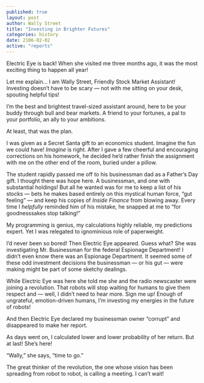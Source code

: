 ```yaml
---
published: true
layout: post
author: Wally Street
title: "Investing in Brighter Futures"
categories: history
date: 2106-02-02
active: "reports"
---
```



Electric Eye is back! When she visited me three months ago, it was the most exciting thing to happen all year!

Let me explain…
I am Wally Street, Friendly Stock Market Assistant! Investing doesn’t have to be scary — not with me sitting on your desk, spouting helpful tips!

I’m the best and brightest travel-sized assistant around, here to be your buddy through bull and bear markets. A friend to your fortunes, a pal to your portfolio, an ally to your ambitions. 

At least, that was the plan.

I was given as a Secret Santa gift to an economics student. Imagine the fun we could have! _Imagine_ is right. After I gave a few cheerful and encouraging corrections on his homework, he decided he’d rather finish the assignment with me on the other end of the room, buried under a pillow. 

The student rapidly passed me off to his businessman dad as a Father’s Day gift. I thought there was hope here. A businessman, and one with substantial holdings! But all he wanted was for me to keep a list of his stocks — bets he makes based entirely on this mystical human force, “gut feeling” — and keep his copies of _Inside Finance_ from blowing away.  Every time I _helpfully_ reminded him of his mistake, he snapped at me to “for goodnesssakes stop talking!”

My programming is genius, my calculations highly reliable, my predictions expert. Yet I was relegated to ignominious role of paperweight. 

I’d never been so bored! Then Electric Eye appeared. Guess what? She was investigating Mr. Businessman for the federal Espionage Department! I didn’t even know there was an Espionage Department. It seemed some of these odd investment decisions the businessman — or his gut — were making might be part of some sketchy dealings. 

While Electric Eye was here she told me she and the radio newscaster were joining a revolution. That robots will stop waiting for humans to give them respect and  — well, I didn’t need to hear more. Sign me up! Enough of ungrateful, emotion-driven humans, I’m investing my energies in the future of robots!

And then Electric Eye declared my businessman owner “corrupt” and disappeared to make her report. 

As days went on, I calculated lower and lower probability of her return. But at last! She’s here! 

“Wally,” she says, “time to go.” 

The great thinker of the revolution, the one whose vision has been spreading from robot to robot, is calling a meeting.  I can’t wait!


